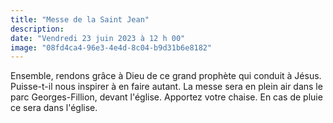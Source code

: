 ```yaml
---
title: "Messe de la Saint Jean"
description: 
date: "Vendredi 23 juin 2023 à 12 h 00"
image: "08fd4ca4-96e3-4e4d-8c04-b9d31b6e8182"
---
```


Ensemble, rendons grâce à Dieu de ce grand prophète qui conduit à Jésus. Puisse-t-il nous inspirer à en faire autant. 
La messe sera en plein air dans le parc Georges-Fillion, devant l'église. Apportez votre chaise. En cas de pluie ce sera dans l'église. 